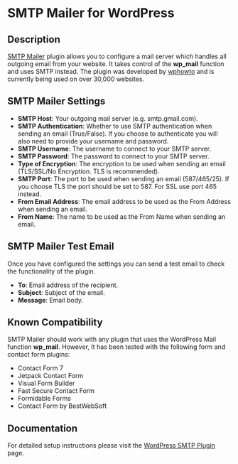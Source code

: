 # SMTP Mailer for WordPress

## Description

[SMTP Mailer](https://wphowto.net/smtp-mailer-plugin-for-wordpress-1482) plugin allows you to configure a mail server which handles all outgoing email from your website. It takes control of the **wp_mail** function and uses SMTP instead. The plugin was developed by [wphowto](https://wphowto.net/) and is currently being used on over 30,000 websites.

## SMTP Mailer Settings

* **SMTP Host**: Your outgoing mail server (e.g. smtp.gmail.com).
* **SMTP Authentication**: Whether to use SMTP authentication when sending an email (True/False). If you choose to authenticate you will also need to provide your username and password.
* **SMTP Username**: The username to connect to your SMTP server.
* **SMTP Password**: The password to connect to your SMTP server.
* **Type of Encryption**: The encryption to be used when sending an email (TLS/SSL/No Encryption. TLS is recommended).
* **SMTP Port**: The port to be used when sending an email (587/465/25). If you choose TLS the port should be set to 587. For SSL use port 465 instead.
* **From Email Address**: The email address to be used as the From Address when sending an email.
* **From Name**: The name to be used as the From Name when sending an email.

## SMTP Mailer Test Email

Once you have configured the settings you can send a test email to check the functionality of the plugin.
 
* **To**: Email address of the recipient.
* **Subject**: Subject of the email.
* **Message**: Email body.

## Known Compatibility

SMTP Mailer should work with any plugin that uses the WordPress Mail function **wp_mail**. However, It has been tested with the following form and contact form plugins:

* Contact Form 7
* Jetpack Contact Form
* Visual Form Builder
* Fast Secure Contact Form
* Formidable Forms
* Contact Form by BestWebSoft

## Documentation

For detailed setup instructions please visit the [WordPress SMTP Plugin](https://wphowto.net/smtp-mailer-plugin-for-wordpress-1482) page.
